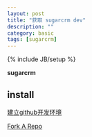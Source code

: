 ```yaml
---
layout: post
title: "获取 sugarcrm dev"
description: ""
category: basic
tags: [sugarcrm]
---
```

{% include JB/setup %}

**sugarcrm** 

## install ##

[建立github开发环境](https://github.com/sugarcrm/sugarcrm_dev/wiki/Set-up-your-development-environment)

[Fork A Repo](https://help.github.com/articles/fork-a-repo)
